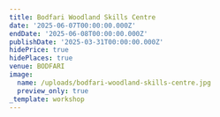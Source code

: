 ```yaml
---
title: Bodfari Woodland Skills Centre
date: '2025-06-07T00:00:00.000Z'
endDate: '2025-06-08T00:00:00.000Z'
publishDate: '2025-03-31T00:00:00.000Z'
hidePrice: true
hidePlaces: true
venue: BODFARI
image:
  name: /uploads/bodfari-woodland-skills-centre.jpg
  preview_only: true
_template: workshop
---
```



